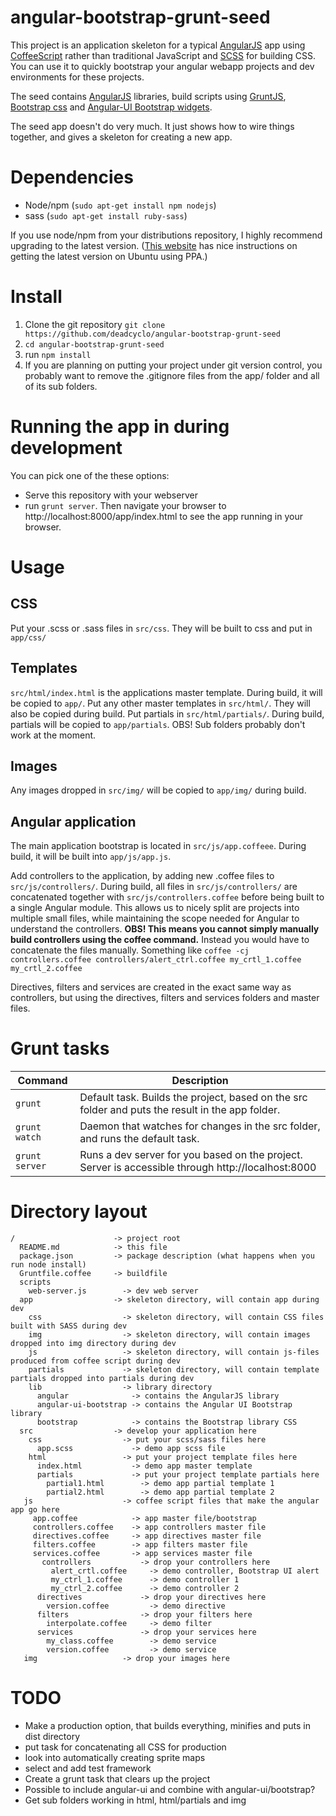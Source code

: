 angular-bootstrap-grunt-seed
============================

This project is an application skeleton for a typical [AngularJS](http://angularjs.org) app using [CoffeeScript](http://coffeescript.org) rather than traditional JavaScript and [SCSS](http://sass-lang.com) for building CSS. You can use it to quickly bootstrap your angular webapp projects and dev environments for these projects.

The seed contains [AngularJS](http://angularjs.org) libraries, build scripts using [GruntJS](http://gruntjs.com), [Bootstrap css](http://twitter.github.com/bootstrap/) and [Angular-UI Bootstrap widgets](http://angular-ui.github.com/bootstrap/).

The seed app doesn't do very much. It just shows how to wire things together, and gives a skeleton for creating a new app.

# Dependencies #

* Node/npm (`sudo apt-get install npm nodejs`)
* sass (`sudo apt-get install ruby-sass`)

If you use node/npm from your distributions repository, I highly recommend upgrading to the latest version. ([This website](http://slopjong.de/2012/10/31/how-to-install-the-latest-nodejs-in-ubuntu/) has nice instructions on getting the latest version on Ubuntu using PPA.)

# Install #

1. Clone the git repository `git clone https://github.com/deadcyclo/angular-bootstrap-grunt-seed`
2. `cd angular-bootstrap-grunt-seed`
3. run `npm install`
4. If you are planning on putting your project under git version control, you probably want to remove the .gitignore files from the app/ folder and all of its sub folders. 

# Running the app in during development #

You can pick one of the these options:

* Serve this repository with your webserver
* run `grunt server`. Then navigate your browser to http://localhost:8000/app/index.html to see the app running in your browser.

# Usage #

## CSS ##

Put your .scss or .sass files in `src/css`. They will be built to css and put in `app/css/`

## Templates ##

`src/html/index.html` is the applications master template. During build, it will be copied to `app/`. Put any other master templates in `src/html/`. They will also be copied during build. Put partials in `src/html/partials/`. During build, partials will be copied to `app/partials`. OBS! Sub folders probably don't work at the moment.

## Images ##

Any images dropped in `src/img/` will be copied to `app/img/` during build.

## Angular application ##

The main application bootstrap is located in `src/js/app.coffeee`. During build, it will be built into `app/js/app.js`.

Add controllers to the application, by adding new .coffee files to `src/js/controllers/`. During build, all files in `src/js/controllers/` are concatenated together with `src/js/controllers.coffee` before being built to a single Angular module. This allows us to nicely split are projects into multiple small files, while maintaining the scope needed for Angular to understand the controllers. **OBS! This means you cannot simply manually build controllers using the coffee command.** Instead you would have to concatenate the files manually. Something like `coffee -cj controllers.coffee controllers/alert_ctrl.coffee my_crtl_1.coffee my_crtl_2.coffee`

Directives, filters and services are created in the exact same way as controllers, but using the directives, filters and services folders and master files.

# Grunt tasks #

Command | Description
--- | ---
`grunt` | Default task. Builds the project, based on the src folder and puts the result in the app folder.
`grunt watch` | Daemon that watches for changes in the src folder, and runs the default task.
`grunt server` | Runs a dev server for you based on the project. Server is accessible through http://localhost:8000

# Directory layout #

    /                      -> project root
	  README.md            -> this file
	  package.json         -> package description (what happens when you run node install)
	  Gruntfile.coffee     -> buildfile
	  scripts
	    web-server.js        -> dev web server
	  app                  -> skeleton directory, will contain app during dev
	    css                  -> skeleton directory, will contain CSS files built with SASS during dev
		img                  -> skeleton directory, will contain images dropped into img directory during dev
		js                   -> skeleton directory, will contain js-files produced from coffee script during dev
		partials             -> skeleton directory, will contain template partials dropped into partials during dev
		lib                  -> library directory
		  angular              -> contains the AngularJS library
		  angular-ui-bootstrap -> contains the Angular UI Bootstrap library
		  bootstrap            -> contains the Bootstrap library CSS
	  src                  -> develop your application here
	    css                  -> put your scss/sass files here
		  app.scss             -> demo app scss file
        html                 -> put your project template files here
		  index.html           -> demo app master template
		  partials             -> put your project template partials here
		    partial1.html        -> demo app partial template 1
			partial2.html        -> demo app partial template 2
       js                    -> coffee script files that make the angular app go here
	     app.coffee            -> app master file/bootstrap
		 controllers.coffee    -> app controllers master file
		 directives.coffee     -> app directives master file
		 filters.coffee        -> app filters master file
		 services.coffee       -> app services master file
		   controllers           -> drop your controllers here
		     alert_crtl.coffee     -> demo controller, Bootstrap UI alert
			 my_ctrl_1.coffee      -> demo controller 1
			 my_ctrl_2.coffee      -> demo controller 2
		  directives             -> drop your directives here
		    version.coffee         -> demo directive
	      filters                -> drop your filters here
		    interpolate.coffee     -> demo filter
		  services               -> drop your services here
		    my_class.coffee        -> demo service
			version.coffee         -> demo service
	   img	                 -> drop your images here

# TODO #

* Make a production option, that builds everything, minifies and puts in dist directory
* put task for concatenating all CSS for production
* look into automatically creating sprite maps
* select and add test framework
* Create a grunt task that clears up the project
* Possible to include angular-ui and combine with angular-ui/bootstrap?
* Get sub folders working in html, html/partials and img
